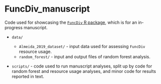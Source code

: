 # FuncDiv_manuscript

Code used for showcasing the [`FuncDiv` R package](https://github.com/gavinmdouglas/FuncDiv), which is for an in-progress manuscript.

* `data/`
  * `Almeida_2019_dataset/` - input data used for assessing `FuncDiv` resource usage.
  * `random_forest/` - input and output files of random forest analysis.
  
* `scripts/` - code used to run manuscript analyses, split up by code for random forest and resource usage analyses, and minor code for results reported in text.


